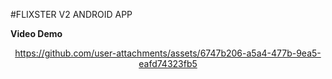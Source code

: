 #FLIXSTER V2 ANDROID APP

**Video Demo**

<div align="center">
  
   
https://github.com/user-attachments/assets/6747b206-a5a4-477b-9ea5-eafd74323fb5
</div>
